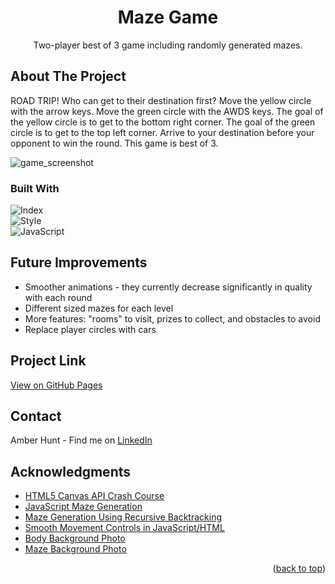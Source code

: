<h1 align="center" id="readme-top">Maze Game</h1>

<p align="center">Two-player best of 3 game including randomly generated mazes.</p>

<!-- ABOUT THE PROJECT -->
## About The Project

<p>ROAD TRIP! Who can get to their destination first? Move the yellow circle with the arrow keys. Move the green circle with the AWDS keys. The goal of the yellow circle is to get to the bottom right corner. The goal of the green circle is to get to the top left corner. Arrive to your destination before your opponent to win the round. This game is best of 3.</p>

![game_screenshot](https://user-images.githubusercontent.com/122638466/223304807-bfc8bff4-7b25-4883-a8e1-98b161638638.png)

### Built With

 ![Index](https://img.shields.io/badge/HTML5-E34F26?style=for-the-badge&logo=html5&logoColor=white)  
 ![Style](https://img.shields.io/badge/CSS3-1572B6?style=for-the-badge&logo=css3&logoColor=white)   
 ![JavaScript](https://img.shields.io/badge/JavaScript-323330?style=for-the-badge&logo=javascript&logoColor=F7DF1E)

<!-- FUTURE IMPROVEMENTS -->
## Future Improvements

- Smoother animations - they currently decrease significantly in quality with each round
- Different sized mazes for each level
- More features: "rooms" to visit, prizes to collect, and obstacles to avoid
- Replace player circles with cars

<!-- Project Link -->
## Project Link

[View on GitHub Pages](https://amberhunt955.github.io/maze-game/)

<!-- CONTACT -->
## Contact

Amber Hunt - Find me on [LinkedIn](https://www.linkedin.com/in/amber-hunt-90b612263/)

<!-- ACKNOWLEDGMENTS -->
## Acknowledgments

* [HTML5 Canvas API Crash Course](https://www.youtube.com/watch?v=gm1QtePAYTM)
* [JavaScript Maze Generation](https://www.youtube.com/watch?v=nHjqkLV_Tp0)
* [Maze Generation Using Recursive Backtracking](https://www.youtube.com/watch?v=JPQb6M31oc4)
* [Smooth Movement Controls in JavaScript/HTML](https://www.youtube.com/watch?v=kX18GQurDQg)
* [Body Background Photo](https://www.google.com/url?sa=i&url=https%3A%2F%2Fwww.istockphoto.com%2Fvideos%2Froad-cartoon&psig=AOvVaw3YL2ly5UKOiBQQ81Gvdl9J&ust=1678241553750000&source=images&cd=vfe&ved=0CA4QjRxqFwoTCKCNto7fyP0CFQAAAAAdAAAAABAE)
* [Maze Background Photo](https://www.google.com/url?sa=i&url=https%3A%2F%2Fstock.adobe.com%2Fimages%2Fprocedural-asphalt-texture-texture-for-3d-designs%2F396560624%3Fas_campaign%3Dftmigration2%26as_channel%3Ddpcft%26as_campclass%3Dbrand%26as_source%3Dft_web%26as_camptype%3Dacquisition%26as_audience%3Dusers%26as_content%3Dclosure_asset-detail-page&psig=AOvVaw26zXteRFE-tnX3Tx1CdFvv&ust=1678241647187000&source=images&cd=vfe&ved=0CA8QjRxqFwoTCPCO9cDfyP0CFQAAAAAdAAAAABAD)

<p align="right">(<a href="#readme-top">back to top</a>)</p>
